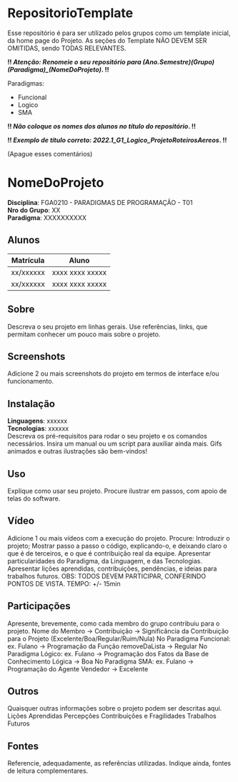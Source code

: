 # RepositorioTemplate
Esse repositório é para ser utilizado pelos grupos como um template inicial, da home page do Projeto.
As seções do Template NÃO DEVEM SER OMITIDAS, sendo TODAS RELEVANTES.

**!! *Atenção: Renomeie o seu repositório para (Ano.Semestre)_(Grupo)_(Paradigma)_(NomeDoProjeto)*. !!** 

Paradigmas:
 - Funcional
 - Logico
 - SMA

**!! *Não coloque os nomes dos alunos no título do repositório*. !!**

**!! *Exemplo de título correto: 2022.1_G1_Logico_ProjetoRoteirosAereos*. !!**
 
 (Apague esses comentários)

# NomeDoProjeto

**Disciplina**: FGA0210 - PARADIGMAS DE PROGRAMAÇÃO - T01 <br>
**Nro do Grupo**: XX<br>
**Paradigma**: XXXXXXXXXX<br>

## Alunos
|Matrícula | Aluno |
| -- | -- |
| xx/xxxxxx  |  xxxx xxxx xxxxx |
| xx/xxxxxx  |  xxxx xxxx xxxxx |

## Sobre 
Descreva o seu projeto em linhas gerais. 
Use referências, links, que permitam conhecer um pouco mais sobre o projeto.

## Screenshots
Adicione 2 ou mais screenshots do projeto em termos de interface e/ou funcionamento.

## Instalação 
**Linguagens**: xxxxxx<br>
**Tecnologias**: xxxxxx<br>
Descreva os pré-requisitos para rodar o seu projeto e os comandos necessários.
Insira um manual ou um script para auxiliar ainda mais.
Gifs animados e outras ilustrações são bem-vindos!

## Uso 
Explique como usar seu projeto.
Procure ilustrar em passos, com apoio de telas do software.

## Vídeo
Adicione 1 ou mais vídeos com a execução do projeto.
Procure: 
Introduzir o projeto;
Mostrar passo a passo o código, explicando-o, e deixando claro o que é de terceiros, e o que é contribuição real da equipe.
Apresentar particularidades do Paradigma, da Linguagem, e das Tecnologias.
Apresentar lições aprendidas, contribuições, pendências, e ideias para trabalhos futuros.
OBS: TODOS DEVEM PARTICIPAR, CONFERINDO PONTOS DE VISTA.
TEMPO: +/- 15min

## Participações
Apresente, brevemente, como cada membro do grupo contribuiu para o projeto.
Nome do Membro -> Contribuição -> Significância da Contribuição para o Projeto (Excelente/Boa/Regular/Ruim/Nula)
No Paradigma Funcional: ex. Fulano -> Programação da Função removeDaLista -> Regular
No Paradigma Lógico: ex. Fulano -> Programação dos Fatos da Base de Conhecimento Lógica -> Boa
No Paradigma SMA: ex. Fulano -> Programação do Agente Vendedor -> Excelente

## Outros 
Quaisquer outras informações sobre o projeto podem ser descritas aqui.
Lições Aprendidas
Percepções
Contribuições e Fragilidades
Trabalhos Futuros

## Fontes
Referencie, adequadamente, as referências utilizadas.
Indique ainda, fontes de leitura complementares.
